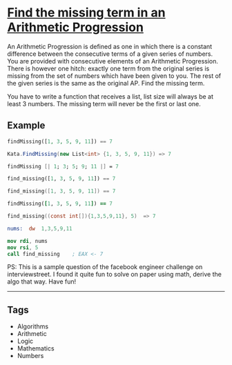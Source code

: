 # [Find the missing term in an Arithmetic Progression](https://www.codewars.com/kata/52de553ebb55d1fca3000371)

An Arithmetic Progression is defined as one in which there is a constant difference between the consecutive terms of a given series of numbers. You are provided with consecutive elements of an Arithmetic Progression. There is however one hitch: exactly one term from the original series is missing from the set of numbers which have been given to you. The rest of the given series is the same as the original AP. Find the missing term.

You have to write a function that receives a list, list size will always be at least 3 numbers. The missing term will never be the first or last one.

## Example

```php
findMissing([1, 3, 5, 9, 11]) == 7
```

```csharp
Kata.FindMissing(new List<int> {1, 3, 5, 9, 11}) => 7
```

```fsharp
findMissing [| 1; 3; 5; 9; 11 |] = 7
```

```python
find_missing([1, 3, 5, 9, 11]) == 7
```

```swift
find_missing([1, 3, 5, 9, 11]) == 7
```

```ruby
findMissing([1, 3, 5, 9, 11]) == 7
```

```c
find_missing((const int[]){1,3,5,9,11}, 5)  => 7
```

```nasm
nums:  dw  1,3,5,9,11

mov rdi, nums
mov rsi, 5
call find_missing    ; EAX <- 7
```

PS: This is a sample question of the facebook engineer challenge on interviewstreet.
I found it quite fun to solve on paper using math, derive the algo that way.
Have fun!

---

## Tags

- Algorithms
- Arithmetic
- Logic
- Mathematics
- Numbers
